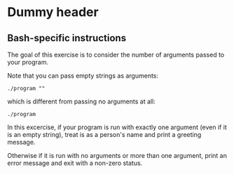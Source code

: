 # Dummy header

## Bash-specific instructions

The goal of this exercise is to consider the number of arguments passed to your program.

Note that you can pass empty strings as arguments:

`./program ""`

which is different from passing no arguments at all:

`./program`

In this excercise, if your program is run with exactly one argument (even if it is an empty string), treat is as a person's name and print a greeting message.

Otherwise if it is run with no arguments or more than one argument, print an error message and exit with a non-zero status.
